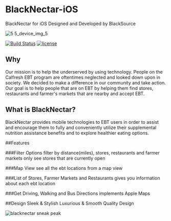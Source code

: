 # BlackNectar-iOS
BlackNectar for iOS
Designed and Developed by BlackSource

![5 5_device_img_5](https://cloud.githubusercontent.com/assets/20737269/21950061/0fb4218e-d9ac-11e6-9ec2-05a7c44e1b2f.jpg)

[![Build Status](https://travis-ci.org/BlackSourceLabs/BlackNectar-iOS.svg?branch=develop)](https://travis-ci.org/BlackSourceLabs/BlackNectar-iOS)
[![license](https://img.shields.io/github/license/BlackSourceLabs/BlackNectar-iOS.svg)]()

## Why
Our mission is to help the underserved by using technology. 
People on the Calfresh EBT program are oftentimes neglected and looked down upon in society.
We decided to make a difference in our community and take action.
Our goal is to help people that are on EBT by helping them find stores, restaurants and farmer's markets that are nearby and accept EBT. 


## What is BlackNectar?
BlackNectar provides mobile technologies to EBT users in order to assist and encourage them to fully and conveniently utilize their supplemental nutrition assistance benefits and to explore healthier eating options.

    
##Features

###Filter Options 
filter by distance(miles), stores, restaurants and farmer markets 
only see stores that are currently open 

###Map View
see all the ebt locations from a map view 

###List of Stores, Farmer Markets and Restaurants
gives you information about each ebt location

###Get Driving, Walking and Bus Directions 
implements Apple Maps 


##Design 
Sleek & Stylish 
Luxurious & Smooth
Quality Design

![blacknectar sneak peak](https://cloud.githubusercontent.com/assets/20737269/21948639/3ffd67c0-d9a1-11e6-9496-72c1d029c456.gif)
